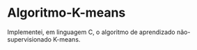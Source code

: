 # Algoritmo-K-means
Implementei, em linguagem C, o algoritmo de aprendizado não-supervisionado K-means.
